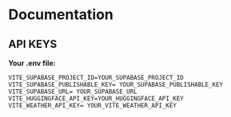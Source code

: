 # Documentation

## API KEYS

**Your .env file:**

```.env
VITE_SUPABASE_PROJECT_ID=YOUR_SUPABASE_PROJECT_ID
VITE_SUPABASE_PUBLISHABLE_KEY= YOUR_SUPABASE_PUBLISHABLE_KEY
VITE_SUPABASE_URL= YOUR_SUPABASE_URL
VITE_HUGGINGFACE_API_KEY=YOUR_HUGGINGFACE_API_KEY
VITE_WEATHER_API_KEY= YOUR_VITE_WEATHER_API_KEY
```